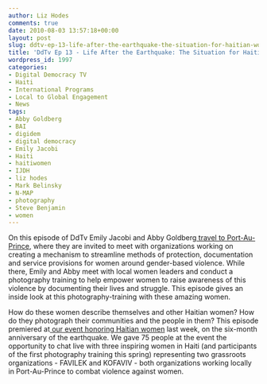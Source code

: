 ```yaml
---
author: Liz Hodes
comments: true
date: 2010-08-03 13:57:18+00:00
layout: post
slug: ddtv-ep-13-life-after-the-earthquake-the-situation-for-haitian-women
title: 'DdTv Ep 13 - Life After the Earthquake: The Situation for Haitian Women'
wordpress_id: 1997
categories:
- Digital Democracy TV
- Haiti
- International Programs
- Local to Global Engagement
- News
tags:
- Abby Goldberg
- BAI
- digidem
- digital democracy
- Emily Jacobi
- Haiti
- haitiwomen
- IJDH
- liz hodes
- Mark Belinsky
- N-MAP
- photography
- Steve Benjamin
- women
---
```




On this episode of DdTv Emily Jacobi and Abby Goldberg[ travel to Port-Au-Prince](http://digital-democracy.org/2010/05/01/reflections-from-a-week-among-haitis-women/), where they are invited to meet with organizations working on creating a mechanism to streamline methods of protection, documentation and service provisions for women around gender-based violence. While there, Emily and Abby meet with local women leaders and conduct a photography training to help empower women to raise awareness of this violence by documenting their lives and struggle. This episode gives an inside look at this photography-training with these amazing women.

How do these women describe themselves and other Haitian women? How do they photograph their communities and the people in them? This episode premiered at[ our event honoring Haitian women](http://digital-democracy.org/2010/08/02/direct-diplomacy-with-haiti/) last week, on the six-month anniversary of the earthquake. We gave 75 people at the event the opportunity to chat live with three inspiring women in Haiti (and participants of the first photography training this spring) representing two grassroots organizations - FAVILEK and KOFAVIV - both organizations working locally in Port-Au-Prince to combat violence against women.
